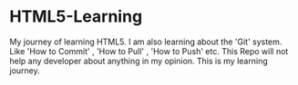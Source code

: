 # HTML5-Learning
My journey of learning HTML5. I am also learning about the 'Git' system. Like 'How to Commit' , 'How to Pull' , 'How to Push' etc.
This Repo will not help any developer about anything in my opinion. This is my learning journey.
